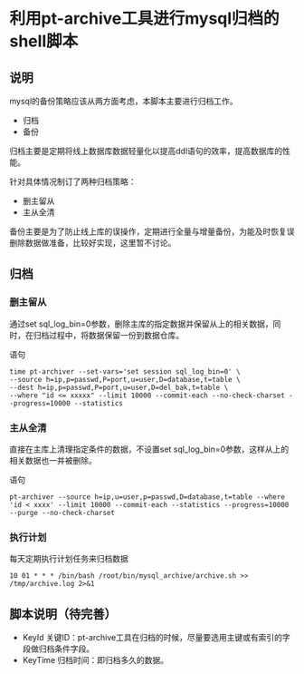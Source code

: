 利用pt-archive工具进行mysql归档的shell脚本
===================


说明 
-------------

mysql的备份策略应该从两方面考虑，本脚本主要进行归档工作。

- 归档
- 备份


归档主要是定期将线上数据库数据轻量化以提高ddl语句的效率，提高数据库的性能。

针对具体情况制订了两种归档策略：

- 删主留从
- 主从全清

备份主要是为了防止线上库的误操作，定期进行全量与增量备份，为能及时恢复误删除数据做准备，比较好实现，这里暂不讨论。



归档 
-------------

### 删主留从

通过set sql_log_bin=0参数，删除主库的指定数据并保留从上的相关数据，同时，在归档过程中，将数据保留一份到数据仓库。

语句

```
time pt-archiver --set-vars='set session sql_log_bin=0' \
--source h=ip,p=passwd,P=port,u=user,D=database,t=table \
--dest h=ip,p=passwd,P=port,u=user,D=del_bak,t=table \
--where "id <= xxxxx" --limit 10000 --commit-each --no-check-charset --progress=10000 --statistics
```

### 主从全清

直接在主库上清理指定条件的数据，不设置set sql_log_bin=0参数，这样从上的相关数据也一并被删除。

语句

```
pt-archiver --source h=ip,u=user,p=passwd,D=database,t=table --where 'id < xxxx' --limit 10000 --commit-each --statistics --progress=10000 --purge --no-check-charset
```

### 执行计划

每天定期执行计划任务来归档数据

```
10 01 * * * /bin/bash /root/bin/mysql_archive/archive.sh >> /tmp/archive.log 2>&1
```


脚本说明（待完善）
-------------

- KeyId
	关键ID：pt-archive工具在归档的时候，尽量要选用主键或有索引的字段做归档条件字段。
- KeyTime
	归档时间：即归档多久的数据。

